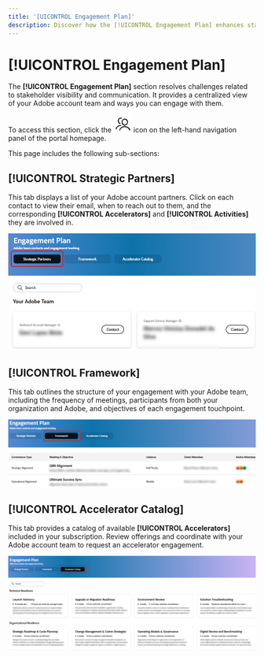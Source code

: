 ```yaml
---
title: '[UICONTROL Engagement Plan]'
description: Discover how the [!UICONTROL Engagement Plan] enhances stakeholder visibility and communication by offering a centralized view of your Adobe account team and engagement options.
---
```


# [!UICONTROL Engagement Plan]

The **[!UICONTROL Engagement Plan]** section resolves challenges related to stakeholder visibility and communication. It provides a centralized view of your Adobe account team and ways you can engage with them.

To access this section, click the ![engagement-icon](/help/adobe-success-portal/assets/engagement-icon.png) icon on the left-hand navigation panel of the portal homepage. 

This page includes the following sub-sections:

## [!UICONTROL Strategic Partners]

This tab displays a list of your Adobe account partners. Click on each contact to view their email, when to reach out to them, and the corresponding **[!UICONTROL Accelerators]** and **[!UICONTROL Activities]** they are involved in.

![engagement-plan-strategic-partner](/help/adobe-success-portal/assets/engagement-plan-strategic-partner.png)

## [!UICONTROL Framework]

This tab outlines the structure of your engagement with your Adobe team, including the frequency of meetings, participants from both your organization and Adobe, and objectives of each engagement touchpoint. 

![engagement-plan-framework](/help/adobe-success-portal/assets/engagement-plan-framework.png)

## [!UICONTROL Accelerator Catalog]

This tab provides a catalog of available **[!UICONTROL Accelerators]** included in your subscription. Review offerings and coordinate with your Adobe account team to request an accelerator engagement.

![engagement-plan-accelerator-catalog](/help/adobe-success-portal/assets/engagement-plan-accelerator-catalog.png)
